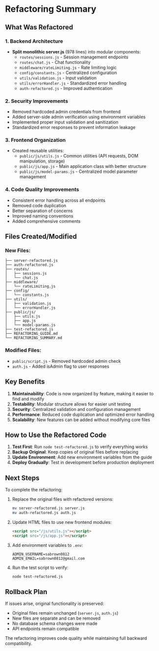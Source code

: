 # Refactoring Summary

## What Was Refactored

### 1. **Backend Architecture**
- **Split monolithic server.js** (978 lines) into modular components:
  - `routes/sessions.js` - Session management endpoints
  - `routes/chat.js` - Chat functionality
  - `middleware/rateLimiting.js` - Rate limiting logic
  - `config/constants.js` - Centralized configuration
  - `utils/validation.js` - Input validation
  - `utils/errorHandler.js` - Standardized error handling
  - `auth-refactored.js` - Improved authentication

### 2. **Security Improvements**
- Removed hardcoded admin credentials from frontend
- Added server-side admin verification using environment variables
- Implemented proper input validation and sanitization
- Standardized error responses to prevent information leakage

### 3. **Frontend Organization**
- Created reusable utilities:
  - `public/js/utils.js` - Common utilities (API requests, DOM manipulation, storage)
  - `public/js/app.js` - Main application class with better structure
  - `public/js/model-params.js` - Centralized model parameter management

### 4. **Code Quality Improvements**
- Consistent error handling across all endpoints
- Removed code duplication
- Better separation of concerns
- Improved naming conventions
- Added comprehensive comments

## Files Created/Modified

### New Files:
```
├── server-refactored.js
├── auth-refactored.js
├── routes/
│   ├── sessions.js
│   └── chat.js
├── middleware/
│   └── rateLimiting.js
├── config/
│   └── constants.js
├── utils/
│   ├── validation.js
│   └── errorHandler.js
├── public/js/
│   ├── utils.js
│   ├── app.js
│   └── model-params.js
├── test-refactored.js
├── REFACTORING_GUIDE.md
└── REFACTORING_SUMMARY.md
```

### Modified Files:
- `public/script.js` - Removed hardcoded admin check
- `auth.js` - Added isAdmin flag to user responses

## Key Benefits

1. **Maintainability**: Code is now organized by feature, making it easier to find and modify
2. **Testability**: Modular structure allows for easier unit testing
3. **Security**: Centralized validation and configuration management
4. **Performance**: Reduced code duplication and optimized error handling
5. **Scalability**: New features can be added without modifying core files

## How to Use the Refactored Code

1. **Test First**: Run `node test-refactored.js` to verify everything works
2. **Backup Original**: Keep copies of original files before replacing
3. **Update Environment**: Add new environment variables from the guide
4. **Deploy Gradually**: Test in development before production deployment

## Next Steps

To complete the refactoring:

1. Replace the original files with refactored versions:
   ```bash
   mv server-refactored.js server.js
   mv auth-refactored.js auth.js
   ```

2. Update HTML files to use new frontend modules:
   ```html
   <script src="/js/utils.js"></script>
   <script src="/js/app.js"></script>
   ```

3. Add environment variables to `.env`:
   ```
   ADMIN_USERNAME=sabrown0812
   ADMIN_EMAIL=sabrown0812@gmail.com
   ```

4. Run the test script to verify:
   ```bash
   node test-refactored.js
   ```

## Rollback Plan

If issues arise, original functionality is preserved:
- Original files remain unchanged (`server.js`, `auth.js`)
- New files are separate and can be removed
- No database schema changes were made
- API endpoints remain compatible

The refactoring improves code quality while maintaining full backward compatibility.